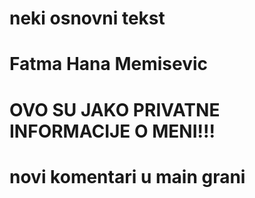 # neki osnovni tekst
# Fatma Hana Memisevic
# OVO SU JAKO PRIVATNE INFORMACIJE O MENI!!!

# novi komentari u main grani